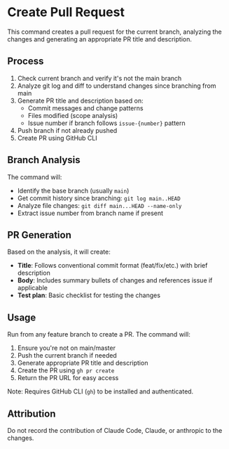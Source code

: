 # Create Pull Request

This command creates a pull request for the current branch, analyzing the changes and generating an appropriate PR title and description.

## Process

1. Check current branch and verify it's not the main branch
2. Analyze git log and diff to understand changes since branching from main
3. Generate PR title and description based on:
   - Commit messages and change patterns
   - Files modified (scope analysis)
   - Issue number if branch follows `issue-{number}` pattern
4. Push branch if not already pushed
5. Create PR using GitHub CLI

## Branch Analysis

The command will:
- Identify the base branch (usually `main`)
- Get commit history since branching: `git log main..HEAD`
- Analyze file changes: `git diff main...HEAD --name-only`
- Extract issue number from branch name if present

## PR Generation

Based on the analysis, it will create:
- **Title**: Follows conventional commit format (feat/fix/etc.) with brief description
- **Body**: Includes summary bullets of changes and references issue if applicable
- **Test plan**: Basic checklist for testing the changes

## Usage

Run from any feature branch to create a PR. The command will:
1. Ensure you're not on main/master
2. Push the current branch if needed
3. Generate appropriate PR title and description
4. Create the PR using `gh pr create`
5. Return the PR URL for easy access

Note: Requires GitHub CLI (`gh`) to be installed and authenticated.

## Attribution
Do not record the contribution of Claude Code, Claude, or anthropic to the changes.